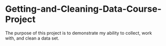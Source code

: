 # Getting-and-Cleaning-Data-Course-Project
The purpose of this project is to demonstrate my ability to collect, work with, and clean a data set.
